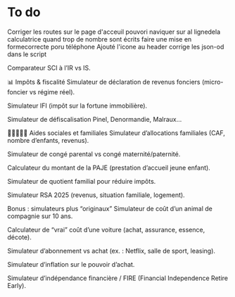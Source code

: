 
# To do
Corriger les routes sur le page d'acceuil
 pouvori naviquer sur al lignedela calculatrice quand trop de nombre sont écrits
  faire une mise en formecorrecte poru téléphone 
  Ajouté l'icone au header 
  corrige les json-od dans le script















Comparateur SCI à l’IR vs IS.

📊 Impôts & fiscalité
Simulateur de déclaration de revenus fonciers (micro-foncier vs régime réel).



Simulateur IFI (impôt sur la fortune immobilière).

Simulateur de défiscalisation Pinel, Denormandie, Malraux…

👶👨‍👩‍👧‍👦 Aides sociales et familiales
Simulateur d’allocations familiales (CAF, nombre d’enfants, revenus).

Simulateur de congé parental vs congé maternité/paternité.

Calculateur du montant de la PAJE (prestation d’accueil jeune enfant).

Simulateur de quotient familial pour réduire impôts.

Simulateur RSA 2025 (revenus, situation familiale, logement).

Bonus : simulateurs plus “originaux”
Simulateur de coût d’un animal de compagnie sur 10 ans.

Calculateur de “vrai” coût d’une voiture (achat, assurance, essence, décote).

Simulateur d’abonnement vs achat (ex. : Netflix, salle de sport, leasing).

Simulateur d’inflation sur le pouvoir d’achat.

Simulateur d’indépendance financière / FIRE (Financial Independence Retire Early).

